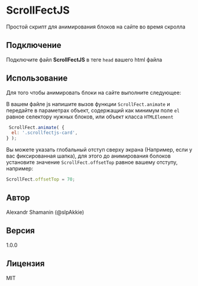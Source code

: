 # ScrollFectJS

Простой скрипт для анимирования блоков на сайте во время скролла

## Подключение

Подключите файл **ScrollFectJS** в теге `head` вашего html файла

## Использование

Для того чтобы анимировать блоки на сайте выполните следующее:

В вашем файле js напишите вызов функции `ScrollFect.animate` и передайте в параметрах объект, содержащий как минимум поле `el` равное селектору нужных блоков, или объект класса `HTMLElement`

```js
 ScrollFect.animate( {
  el: '.scrollfectjs-card',
} );
```

Вы можете указать глобальный отступ сверху экрана (Например, если у вас фиксированная шапка), для этого до анимирования болоков установите значение `ScrollFect.offsetTop` равное вашему отступу, например:

```js
ScrollFect.offsetTop = 70;
```

## Автор

Alexandr Shamanin (@slpAkkie)

## Версия

1.0.0

## Лицензия

MIT
